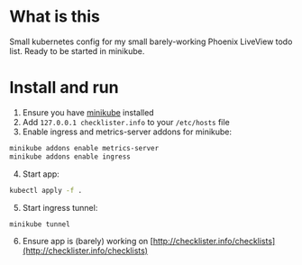 # What is this
Small kubernetes config for my small barely-working Phoenix LiveView todo list.
Ready to be started in minikube.


# Install and run
1. Ensure you have [minikube](https://minikube.sigs.k8s.io/docs/start/) installed
2. Add  `127.0.0.1 checklister.info` to your `/etc/hosts` file
3. Enable ingress and metrics-server addons for minikube:
```bash
minikube addons enable metrics-server
minikube addons enable ingress
```
4. Start app:
```bash
kubectl apply -f .
```
5. Start ingress tunnel:
```bash
minikube tunnel
```
6. Ensure app is (barely) working on [http://checklister.info/checklists](http://checklister.info/checklists)

